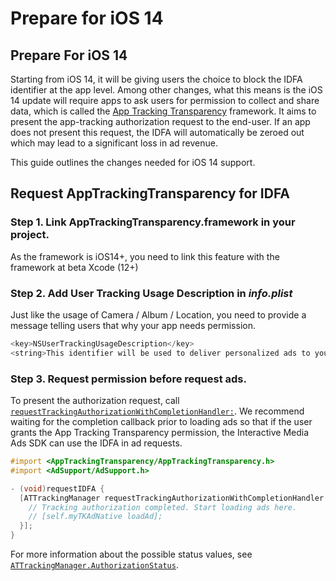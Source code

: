 # Prepare for iOS 14

## Prepare For iOS 14 <a href="prepare-for-ios-14" id="prepare-for-ios-14"></a>

Starting from iOS 14, it will be giving users the choice to block the IDFA identifier at the app level. Among other changes, what this means is the iOS 14 update will require apps to ask users for permission to collect and share data, which is called the [App Tracking Transparency](https://developer.apple.com/documentation/apptrackingtransparency) framework. It aims to present the app-tracking authorization request to the end-user. If an app does not present this request, the IDFA will automatically be zeroed out which may lead to a significant loss in ad revenue.

This guide outlines the changes needed for iOS 14 support.

## Request AppTrackingTransparency for IDFA 

### Step 1. Link AppTrackingTransparency.framework in your project.

As the framework is iOS14+, you need to link this feature with the framework at beta Xcode (12+)

### Step 2. Add User Tracking Usage Description in _info.plist_

Just like the usage of Camera / Album / Location, you need to provide a message telling users that why your app needs permission.

```objectivec
<key>NSUserTrackingUsageDescription</key>
<string>This identifier will be used to deliver personalized ads to you.</string>
```

### Step 3. Request permission before request ads. 

To present the authorization request, call [`requestTrackingAuthorizationWithCompletionHandler:`](https://developer.apple.com/documentation/apptrackingtransparency/attrackingmanager/3547037-requesttrackingauthorization). We recommend waiting for the completion callback prior to loading ads so that if the user grants the App Tracking Transparency permission, the Interactive Media Ads SDK can use the IDFA in ad requests.

```objectivec
#import <AppTrackingTransparency/AppTrackingTransparency.h>
#import <AdSupport/AdSupport.h>

- (void)requestIDFA {
  [ATTrackingManager requestTrackingAuthorizationWithCompletionHandler:^(ATTrackingManagerAuthorizationStatus status) {
    // Tracking authorization completed. Start loading ads here.
    // [self.myTKAdNative loadAd];
  }];
}
```

For more information about the possible status values, see [`ATTrackingManager.AuthorizationStatus`](https://developer.apple.com/documentation/apptrackingtransparency/attrackingmanager/authorizationstatus).
